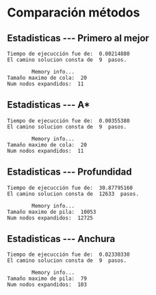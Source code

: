 # Comparación métodos

## Estadisticas --- Primero al mejor
    Tiempo de ejecucción fue de:  0.00214880
    El camino solucion consta de  9  pasos.

            Memory info...
    Tamaño maximo de cola:  20
    Num nodos expandidos:  11

## Estadisticas --- A*
    Tiempo de ejecucción fue de:  0.00355380
    El camino solucion consta de  9  pasos.

            Memory info...
    Tamaño maximo de cola:  20
    Num nodos expandidos:  11

## Estadisticas --- Profundidad
    Tiempo de ejecucción fue de:  30.87795160
    El camino solucion consta de  12633  pasos.

            Memory info...
    Tamaño maximo de pila:  10053
    Num nodos expandidos:  12725

## Estadisticas --- Anchura
    Tiempo de ejecucción fue de:  0.02330330
    El camino solucion consta de  9  pasos.

            Memory info...
    Tamaño maximo de pila:  79
    Num nodos expandidos:  103